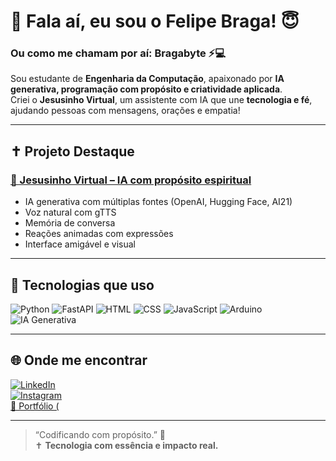 # 👋 Fala aí, eu sou o Felipe Braga! 😇  
### Ou como me chamam por aí: **Bragabyte** ⚡💻

Sou estudante de **Engenharia da Computação**, apaixonado por **IA generativa, programação com propósito e criatividade aplicada**.  
Criei o **Jesusinho Virtual**, um assistente com IA que une **tecnologia e fé**, ajudando pessoas com mensagens, orações e empatia!

---

## ✝️ Projeto Destaque

### [🤖 Jesusinho Virtual – IA com propósito espiritual](https://youtu.be/L2Ikb_gX0Hc)
- IA generativa com múltiplas fontes (OpenAI, Hugging Face, AI21)
- Voz natural com gTTS
- Memória de conversa
- Reações animadas com expressões
- Interface amigável e visual

---

## 🚀 Tecnologias que uso
![Python](https://img.shields.io/badge/Python-3776AB?style=for-the-badge&logo=python&logoColor=white)
![FastAPI](https://img.shields.io/badge/FastAPI-009688?style=for-the-badge&logo=fastapi&logoColor=white)
![HTML](https://img.shields.io/badge/HTML-E34F26?style=for-the-badge&logo=html5&logoColor=white)
![CSS](https://img.shields.io/badge/CSS-1572B6?style=for-the-badge&logo=css3&logoColor=white)
![JavaScript](https://img.shields.io/badge/JavaScript-F7DF1E?style=for-the-badge&logo=javascript&logoColor=black)
![Arduino](https://img.shields.io/badge/Arduino-00979D?style=for-the-badge&logo=arduino&logoColor=white)
![IA Generativa](https://img.shields.io/badge/IA%20Generativa-purple?style=for-the-badge)

---

## 🌐 Onde me encontrar
[![LinkedIn](https://img.shields.io/badge/LinkedIn-blue?style=for-the-badge&logo=linkedin&logoColor=white)](https://www.linkedin.com/in/felipebraga233/)  
[![Instagram](https://img.shields.io/badge/Instagram-E4405F?style=for-the-badge&logo=instagram&logoColor=white)](https://www.instagram.com/febrraga/)  
[🎨 Portfólio (](https://jdyd2002.github.io/Portif-lio/)

---

> “Codificando com propósito.” 🙏  
> ✝️ **Tecnologia com essência e impacto real.**
